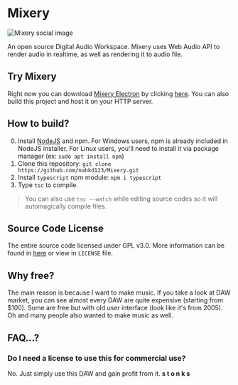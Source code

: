 # Mixery

![Mixery social image](https://repository-images.githubusercontent.com/297007305/65a7ce00-fb46-11ea-8f9a-7b2314c258f8 "Mixery")

An open source Digital Audio Workspace. Mixery uses Web Audio API to render audio in realtime, as well as rendering it to audio file.

## Try Mixery
Right now you can download [Mixery Electron](https://github.com/nahkd123/Mixery-Electron) by clicking [here](https://github.com/nahkd123/Mixery-Electron/releases). You can also build this project and host it on your HTTP server.

## How to build?
0. Install [NodeJS](https://nodejs.org/en/) and npm. For Windows users, npm is already included in NodeJS installer. For Linux users, you'll need to install it via package manager (ex: ``sudo apt install npm``)
1. Clone this repository: ``git clone https://github.com/nahkd123/Mixery.git``
2. Install ``typescript`` npm module: ``npm i typescript``
3. Type ``tsc`` to compile.

> You can also use ``tsc --watch`` while editing source codes so it will automagically compile files.

## Source Code License
The entire source code licensed under GPL v3.0. More information can be found in [here](https://www.gnu.org/licenses/gpl-3.0.html) or view in ``LICENSE`` file.

## Why free?
The main reason is because I want to make music. If you take a look at DAW market, you can see almost every DAW are quite expensive (starting from $100). Some are free but with old user interface (look like it's from 2005). Oh and many people also wanted to make music as well.

## FAQ...?
### Do I need a license to use this for commercial use?
No. Just simply use this DAW and gain profit from it. **s t o n k s**
